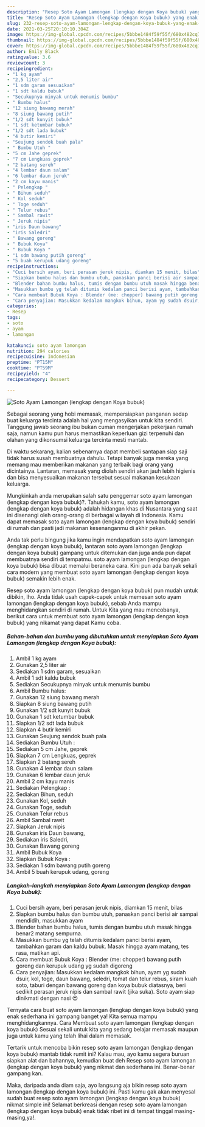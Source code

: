 ```yaml
---
description: "Resep Soto Ayam Lamongan (lengkap dengan Koya bubuk) yang enak Untuk Jualan"
title: "Resep Soto Ayam Lamongan (lengkap dengan Koya bubuk) yang enak Untuk Jualan"
slug: 232-resep-soto-ayam-lamongan-lengkap-dengan-koya-bubuk-yang-enak-untuk-jualan
date: 2021-03-25T20:10:10.304Z
image: https://img-global.cpcdn.com/recipes/5bbbe1484f59f55f/680x482cq70/soto-ayam-lamongan-lengkap-dengan-koya-bubuk-foto-resep-utama.jpg
thumbnail: https://img-global.cpcdn.com/recipes/5bbbe1484f59f55f/680x482cq70/soto-ayam-lamongan-lengkap-dengan-koya-bubuk-foto-resep-utama.jpg
cover: https://img-global.cpcdn.com/recipes/5bbbe1484f59f55f/680x482cq70/soto-ayam-lamongan-lengkap-dengan-koya-bubuk-foto-resep-utama.jpg
author: Emily Black
ratingvalue: 3.6
reviewcount: 3
recipeingredient:
- "1 kg ayam"
- "2,5 liter air"
- "1 sdm garam sesuaikan"
- "1 sdt kaldu bubuk"
- "Secukupnya minyak untuk menumis bumbu"
- " Bumbu halus"
- "12 siung bawang merah"
- "8 siung bawang putih"
- "1/2 sdt kunyit bubuk"
- "1 sdt ketumbar bubuk"
- "1/2 sdt lada bubuk"
- "4 butir kemiri"
- "Seujung sendok buah pala"
- " Bumbu Utuh "
- "5 cm Jahe geprek"
- "7 cm Lengkuas geprek"
- "2 batang sereh"
- "4 lembar daun salam"
- "6 lembar daun jeruk"
- "2 cm kayu manis"
- " Pelengkap "
- " Bihun seduh"
- " Kol seduh"
- " Toge seduh"
- " Telur rebus"
- " Sambal rawit"
- " Jeruk nipis"
- "iris Daun bawang"
- "iris Saledri"
- " Bawang goreng"
- " Bubuk Koya"
- " Bubuk Koya "
- "1 sdm bawang putih goreng"
- "5 buah kerupuk udang goreng"
recipeinstructions:
- "Cuci bersih ayam, beri perasan jeruk nipis, diamkan 15 menit, bilas"
- "Siapkan bumbu halus dan bumbu utuh, panaskan panci berisi air sampai mendidih, masukkan ayam"
- "Blender bahan bumbu halus, tumis dengan bumbu utuh masak hingga benar2 matang sempurna."
- "Masukkan bumbu yg telah ditumis kedalam panci berisi ayam, tambahkan garam dan kaldu bubuk. Masak hingga ayam matang, tes rasa, matikan api."
- "Cara membuat Bubuk Koya : Blender (me: chopper) bawang putih goreng dan kerupuk udang yg sudah digoreng"
- "Cara penyajian: Masukkan kedalam mangkok bihun, ayam yg sudah dsuir, kol, toge, daun bawang, seledri, tomat dan telur rebus, siram kuah soto, taburi dengan bawang goreng dan koya bubuk diatasnya, beri sedikit perasan jeruk nipis dan sambal rawit (jika suka). Soto ayam siap dinikmati dengan nasi 😍"
categories:
- Resep
tags:
- soto
- ayam
- lamongan

katakunci: soto ayam lamongan 
nutrition: 294 calories
recipecuisine: Indonesian
preptime: "PT15M"
cooktime: "PT59M"
recipeyield: "4"
recipecategory: Dessert

---
```



![Soto Ayam Lamongan (lengkap dengan Koya bubuk)](https://img-global.cpcdn.com/recipes/5bbbe1484f59f55f/680x482cq70/soto-ayam-lamongan-lengkap-dengan-koya-bubuk-foto-resep-utama.jpg)

Sebagai seorang yang hobi memasak, mempersiapkan panganan sedap buat keluarga tercinta adalah hal yang mengasyikan untuk kita sendiri. Tanggung jawab seorang ibu bukan cuman mengerjakan pekerjaan rumah saja, namun kamu pun harus memastikan keperluan gizi terpenuhi dan olahan yang dikonsumsi keluarga tercinta mesti mantab.

Di waktu  sekarang, kalian sebenarnya dapat membeli santapan siap saji tidak harus susah membuatnya dahulu. Tetapi banyak juga mereka yang memang mau memberikan makanan yang terbaik bagi orang yang dicintainya. Lantaran, memasak yang diolah sendiri akan jauh lebih higienis dan bisa menyesuaikan makanan tersebut sesuai makanan kesukaan keluarga. 



Mungkinkah anda merupakan salah satu penggemar soto ayam lamongan (lengkap dengan koya bubuk)?. Tahukah kamu, soto ayam lamongan (lengkap dengan koya bubuk) adalah hidangan khas di Nusantara yang saat ini disenangi oleh orang-orang di berbagai wilayah di Indonesia. Kamu dapat memasak soto ayam lamongan (lengkap dengan koya bubuk) sendiri di rumah dan pasti jadi makanan kesenanganmu di akhir pekan.

Anda tak perlu bingung jika kamu ingin mendapatkan soto ayam lamongan (lengkap dengan koya bubuk), lantaran soto ayam lamongan (lengkap dengan koya bubuk) gampang untuk ditemukan dan juga anda pun dapat membuatnya sendiri di tempatmu. soto ayam lamongan (lengkap dengan koya bubuk) bisa dibuat memalui beraneka cara. Kini pun ada banyak sekali cara modern yang membuat soto ayam lamongan (lengkap dengan koya bubuk) semakin lebih enak.

Resep soto ayam lamongan (lengkap dengan koya bubuk) pun mudah untuk dibikin, lho. Anda tidak usah capek-capek untuk memesan soto ayam lamongan (lengkap dengan koya bubuk), sebab Anda mampu menghidangkan sendiri di rumah. Untuk Kita yang mau mencobanya, berikut cara untuk membuat soto ayam lamongan (lengkap dengan koya bubuk) yang nikamat yang dapat Kamu coba.

<!--inarticleads1-->

##### Bahan-bahan dan bumbu yang dibutuhkan untuk menyiapkan Soto Ayam Lamongan (lengkap dengan Koya bubuk):

1. Ambil 1 kg ayam
1. Gunakan 2,5 liter air
1. Sediakan 1 sdm garam, sesuaikan
1. Ambil 1 sdt kaldu bubuk
1. Sediakan Secukupnya minyak untuk menumis bumbu
1. Ambil  Bumbu halus:
1. Gunakan 12 siung bawang merah
1. Siapkan 8 siung bawang putih
1. Gunakan 1/2 sdt kunyit bubuk
1. Gunakan 1 sdt ketumbar bubuk
1. Siapkan 1/2 sdt lada bubuk
1. Siapkan 4 butir kemiri
1. Gunakan Seujung sendok buah pala
1. Sediakan  Bumbu Utuh :
1. Sediakan 5 cm Jahe, geprek
1. Siapkan 7 cm Lengkuas, geprek
1. Siapkan 2 batang sereh
1. Gunakan 4 lembar daun salam
1. Gunakan 6 lembar daun jeruk
1. Ambil 2 cm kayu manis
1. Sediakan  Pelengkap :
1. Sediakan  Bihun, seduh
1. Gunakan  Kol, seduh
1. Gunakan  Toge, seduh
1. Gunakan  Telur rebus
1. Ambil  Sambal rawit
1. Siapkan  Jeruk nipis
1. Gunakan iris Daun bawang,
1. Sediakan iris Saledri,
1. Gunakan  Bawang goreng
1. Ambil  Bubuk Koya
1. Siapkan  Bubuk Koya :
1. Sediakan 1 sdm bawang putih goreng
1. Ambil 5 buah kerupuk udang, goreng




<!--inarticleads2-->

##### Langkah-langkah menyiapkan Soto Ayam Lamongan (lengkap dengan Koya bubuk):

1. Cuci bersih ayam, beri perasan jeruk nipis, diamkan 15 menit, bilas
1. Siapkan bumbu halus dan bumbu utuh, panaskan panci berisi air sampai mendidih, masukkan ayam
1. Blender bahan bumbu halus, tumis dengan bumbu utuh masak hingga benar2 matang sempurna.
1. Masukkan bumbu yg telah ditumis kedalam panci berisi ayam, tambahkan garam dan kaldu bubuk. Masak hingga ayam matang, tes rasa, matikan api.
1. Cara membuat Bubuk Koya : Blender (me: chopper) bawang putih goreng dan kerupuk udang yg sudah digoreng
1. Cara penyajian: Masukkan kedalam mangkok bihun, ayam yg sudah dsuir, kol, toge, daun bawang, seledri, tomat dan telur rebus, siram kuah soto, taburi dengan bawang goreng dan koya bubuk diatasnya, beri sedikit perasan jeruk nipis dan sambal rawit (jika suka). Soto ayam siap dinikmati dengan nasi 😍




Ternyata cara buat soto ayam lamongan (lengkap dengan koya bubuk) yang enak sederhana ini gampang banget ya! Kita semua mampu menghidangkannya. Cara Membuat soto ayam lamongan (lengkap dengan koya bubuk) Sesuai sekali untuk kita yang sedang belajar memasak maupun juga untuk kamu yang telah lihai dalam memasak.

Tertarik untuk mencoba bikin resep soto ayam lamongan (lengkap dengan koya bubuk) mantab tidak rumit ini? Kalau mau, ayo kamu segera buruan siapkan alat dan bahannya, kemudian buat deh Resep soto ayam lamongan (lengkap dengan koya bubuk) yang nikmat dan sederhana ini. Benar-benar gampang kan. 

Maka, daripada anda diam saja, ayo langsung aja bikin resep soto ayam lamongan (lengkap dengan koya bubuk) ini. Pasti kamu gak akan menyesal sudah buat resep soto ayam lamongan (lengkap dengan koya bubuk) nikmat simple ini! Selamat berkreasi dengan resep soto ayam lamongan (lengkap dengan koya bubuk) enak tidak ribet ini di tempat tinggal masing-masing,ya!.

